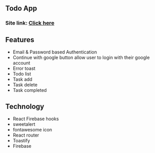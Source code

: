 ## Todo App

### Site link: [Click here](https://todolistmonirakibul.web.app/)


## Features

* Email & Password based Authentication 
* Continue with google button allow user to login with their google account
* Error toast
* Todo list 
* Task add
* Task delete 
* Task completed


## Technology 

* React Firebase hooks
* sweetalert
* fontawesome icon
* React router
* Toastify
* Firebase
